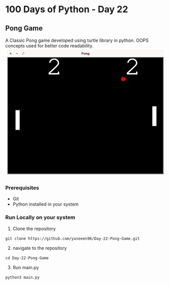 # 100 Days of Python - Day 22

## Pong Game
A Classic Pong game developed using turtle library in python. OOPS concepts used for better code readability.
![screenshot](https://github.com/yaseeen96/Day-22-Pong-Game/blob/master/pictures/ss-1.png?raw-true)

### Prerequisites
- Git
- Python installed in your system

### Run Locally on your system
1. Clone the repository
```
git clone https://github.com/yaseeen96/Day-22-Pong-Game.git
```

2. navigate to the repository
```
cd Day-22-Pong-Game
```

3. Run main.py
```
python3 main.py
```

